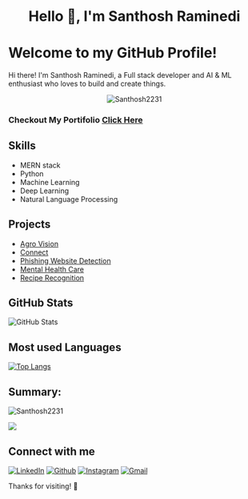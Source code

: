 <h1 align="center">Hello 👋, I'm Santhosh Raminedi</h1>

# Welcome to my GitHub Profile!

Hi there! I'm  Santhosh Raminedi, a Full stack developer and AI & ML enthusiast who loves to build and create things. 
<p align="center"> <img src="https://komarev.com/ghpvc/?username=Santhosh2231&label=Profile%20views&color=0e75b6&style=flat" alt="Santhosh2231" /> 
</p>

### Checkout My Portifolio [Click Here](https://santhosh-raminedi.netlify.app/)

## Skills
- MERN stack
- Python
- Machine Learning
- Deep Learning
- Natural Language Processing


## Projects
- [Agro Vision](https://github.com/Santhosh2231/TRINIT_594092-U315F9MO_ML)
- [Connect](https://github.com/Santhosh2231/Connect-mern)
- [Phishing Website Detection](https://github.com/Santhosh2231/Phishing-website-Detection)
- [Mental Health Care](https://github.com/Santhosh2231/Mental-Health-Care-website)
- [Recipe Recognition](https://github.com/smartinternz02/SI-GuidedProject-49318-1652766389)


## GitHub Stats
![GitHub Stats](https://github-readme-stats.vercel.app/api?username=Santhosh2231&count_private=true&show_icons=true)

## Most used Languages
[![Top Langs](https://github-readme-stats.vercel.app/api/top-langs/?username=Santhosh2231&layout=compact&langs_count=10)](https://github.com/anuraghazra/github-readme-stats)

<h2 align="left">Summary:</h2>
<p><img align="center" src="https://github-readme-streak-stats.herokuapp.com/?user=Santhosh2231&" alt="Santhosh2231" /></p>

![](https://github-profile-summary-cards.vercel.app/api/cards/profile-details?username=Santhosh2231&theme=default)


## Connect with me
[![LinkedIn](https://img.shields.io/badge/LinkedIn-black?style=flat-square&logo=Linkedin)](https://www.linkedin.com/in/raminedisanthosh22/)
[![Github](https://img.shields.io/badge/GitHub-black?style=flat-square&logo=GitHub)](https://github.com/Santhosh2231)
[![Instagram](https://img.shields.io/badge/Instagram-black?style=flat-square&logo=Instagram)](https://www.instagram.com/santhosh.22.11/)
[![Gmail](https://img.shields.io/badge/Gmail-black?style=flat-square&logo=Gmail)](mailto:santhosh.raminedi22@gmail.com)


Thanks for visiting! 🚀

